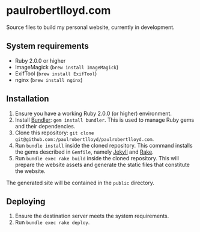 # paulrobertlloyd.com

Source files to build my personal website, currently in development.

## System requirements

* Ruby 2.0.0 or higher
* ImageMagick (`brew install ImageMagick`)
* ExifTool (`brew install ExifTool`)
* nginx (`brew install nginx`)

## Installation

1. Ensure you have a working Ruby 2.0.0 (or higher) environment.
2. Install [Bundler][1]: `gem install bundler`. This is used to manage Ruby gems and their dependencies.
3. Clone this repository: `git clone git@github.com:/paulrobertlloyd/paulrobertlloyd.com`.
4. Run `bundle install` inside the cloned repository. This command installs the gems described in `Gemfile`, namely [Jekyll][2] and [Rake][3].
5. Run `bundle exec rake build` inside the cloned repository. This will prepare the website assets and generate the static files that constitute the website.

The generated site will be contained in the `public` directory.

## Deploying

1. Ensure the destination server meets the system requirements.
2. Run `bundle exec rake deploy`.

[1]: http://bundler.io
[2]: https://jekyllrb.com
[3]: http://rake.rubyforge.org
